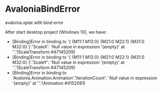 # AvaloniaBindError
 avalonia.xplat with bind error

After start desktop project (Windows 10), we have:
   - [Binding]Error in binding to '{ {M11:1 M12:0} {M21:0 M22:1} {M31:0 M32:0} }'.'ScaleX': 'Null value in expression '{empty}' at ''.'(ScaleTransform #47145209)
   - [Binding]Error in binding to '{ {M11:1 M12:0} {M21:0 M22:1} {M31:0 M32:0} }'.'ScaleY': 'Null value in expression '{empty}' at ''.'(ScaleTransform #47145209)
   - [Binding]Error in binding to 'Avalonia.Animation.Animation'.'IterationCount': 'Null value in expression '{empty}' at ''.'(Animation #4152081)